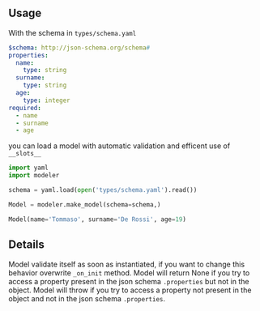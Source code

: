 

## Usage

With the schema in `types/schema.yaml`
```yaml
$schema: http://json-schema.org/schema#
properties:
  name:
    type: string
  surname:
    type: string
  age:
    type: integer
required:
  - name
  - surname
  - age
```

you can load a model with automatic validation and efficent use of `__slots__`
```python
import yaml
import modeler

schema = yaml.load(open('types/schema.yaml').read())

Model = modeler.make_model(schema=schema,)

Model(name='Tommaso', surname='De Rossi', age=19)
```


## Details

Model validate itself as soon as instantiated, if you want to change this behavior overwrite `_on_init` method.
Model will return None if you try to access a property present in the json schema `.properties` but not in the object.
Model will throw if you try to access a property not present in the object and not in the json schema `.properties`.

